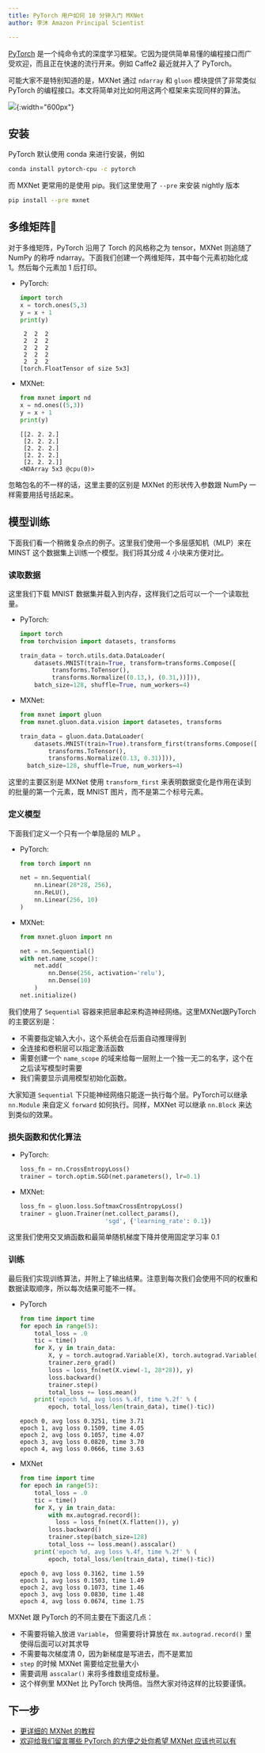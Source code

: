 ```yaml
---
title: PyTorch 用户如何 10 分钟入门 MXNet
author: 李沐 Amazon Principal Scientist

---
```


[PyTorch](pytorch.org) 是一个纯命令式的深度学习框架。它因为提供简单易懂的编程接口而广受欢迎，而且正在快速的流行开来。例如 Caffe2 最近就并入了 PyTorch。

可能大家不是特别知道的是，MXNet 通过 `ndarray` 和 `gluon` 模块提供了非常类似 PyTorch 的编程接口。本文将简单对比如何用这两个框架来实现同样的算法。

![](img/pytorch-to-mxnet.png){:width="600px"}

## 安装

PyTorch 默认使用 conda 来进行安装，例如

```bash
conda install pytorch-cpu -c pytorch
```

而 MXNet 更常用的是使用 pip。我们这里使用了 `--pre` 来安装 nightly 版本

```bash
pip install --pre mxnet
```

## 多维矩阵

对于多维矩阵，PyTorch 沿用了 Torch 的风格称之为 tensor，MXNet 则追随了 NumPy 的称呼 ndarray。下面我们创建一个两维矩阵，其中每个元素初始化成 1。然后每个元素加 1 后打印。

- PyTorch:

  ```python
  import torch
  x = torch.ones(5,3)
  y = x + 1
  print(y)
  ```
  ```
   2  2  2
   2  2  2
   2  2  2
   2  2  2
   2  2  2
  [torch.FloatTensor of size 5x3]
  ```

- MXNet:

  ```python
  from mxnet import nd
  x = nd.ones((5,3))
  y = x + 1
  print(y)
  ```
  ```
  [[2. 2. 2.]
   [2. 2. 2.]
   [2. 2. 2.]
   [2. 2. 2.]
   [2. 2. 2.]]
  <NDArray 5x3 @cpu(0)>
  ```




忽略包名的不一样的话，这里主要的区别是 MXNet 的形状传入参数跟 NumPy 一样需要用括号括起来。

## 模型训练

下面我们看一个稍微复杂点的例子。这里我们使用一个多层感知机（MLP）来在 MINST 这个数据集上训练一个模型。我们将其分成 4 小块来方便对比。

### 读取数据

这里我们下载 MNIST 数据集并载入到内存，这样我们之后可以一个一个读取批量。

- PyTorch:

  ```python
  import torch
  from torchvision import datasets, transforms

  train_data = torch.utils.data.DataLoader(
      datasets.MNIST(train=True, transform=transforms.Compose([
           transforms.ToTensor(),
           transforms.Normalize((0.13,), (0.31,))])),
      batch_size=128, shuffle=True, num_workers=4)
  ```

- MXNet:

  ```python
  from mxnet import gluon
  from mxnet.gluon.data.vision import datasetes, transforms

  train_data = gluon.data.DataLoader(
      datasets.MNIST(train=True).transform_first(transforms.Compose([
          transforms.ToTensor(),
          transforms.Normalize(0.13, 0.31)])),
  	batch_size=128, shuffle=True, num_workers=4)
  ```

这里的主要区别是 MXNet 使用 `transform_first` 来表明数据变化是作用在读到的批量的第一个元素，既 MNIST 图片，而不是第二个标号元素。

### 定义模型

下面我们定义一个只有一个单隐层的 MLP 。

- PyTorch:

  ```python
  from torch import nn

  net = nn.Sequential(
      nn.Linear(28*28, 256),
      nn.ReLU(),
      nn.Linear(256, 10)
  )
  ```

- MXNet:

  ```python
  from mxnet.gluon import nn

  net = nn.Sequential()
  with net.name_scope():
      net.add(
          nn.Dense(256, activation='relu'),
          nn.Dense(10)
      )
  net.initialize()
  ```



我们使用了 `Sequential` 容器来把层串起来构造神经网络。这里MXNet跟PyTorch的主要区别是：

- 不需要指定输入大小，这个系统会在后面自动推理得到
- 全连接和卷积层可以指定激活函数
- 需要创建一个  `name_scope`  的域来给每一层附上一个独一无二的名字，这个在之后读写模型时需要
- 我们需要显示调用模型初始化函数。

大家知道 `Sequential` 下只能神经网络只能逐一执行每个层。PyTorch可以继承 `nn.Module` 来自定义 `forward` 如何执行。同样，MXNet 可以继承 `nn.Block` 来达到类似的效果。

### 损失函数和优化算法

- PyTorch:

  ```python
  loss_fn = nn.CrossEntropyLoss()
  trainer = torch.optim.SGD(net.parameters(), lr=0.1)
  ```

- MXNet:

  ```python
  loss_fn = gluon.loss.SoftmaxCrossEntropyLoss()
  trainer = gluon.Trainer(net.collect_params(),
                          'sgd', {'learning_rate': 0.1})
  ```

这里我们使用交叉熵函数和最简单随机梯度下降并使用固定学习率 0.1

### 训练

最后我们实现训练算法，并附上了输出结果。注意到每次我们会使用不同的权重和数据读取顺序，所以每次结果可能不一样。

- PyTorch

  ```python
  from time import time
  for epoch in range(5):
      total_loss = .0
      tic = time()
      for X, y in train_data:
          X, y = torch.autograd.Variable(X), torch.autograd.Variable(y)
          trainer.zero_grad()
          loss = loss_fn(net(X.view(-1, 28*28)), y)
          loss.backward()
          trainer.step()
          total_loss += loss.mean()
      print('epoch %d, avg loss %.4f, time %.2f' % (
          epoch, total_loss/len(train_data), time()-tic))
  ```

  ```
  epoch 0, avg loss 0.3251, time 3.71
  epoch 1, avg loss 0.1509, time 4.05
  epoch 2, avg loss 0.1057, time 4.07
  epoch 3, avg loss 0.0820, time 3.70
  epoch 4, avg loss 0.0666, time 3.63
  ```

- MXNet

  ```python
  from time import time
  for epoch in range(5):
      total_loss = .0
      tic = time()
      for X, y in train_data:
          with mx.autograd.record():
  	        loss = loss_fn(net(X.flatten()), y)
          loss.backward()
          trainer.step(batch_size=128)
          total_loss += loss.mean().asscalar()
      print('epoch %d, avg loss %.4f, time %.2f' % (
          epoch, total_loss/len(train_data), time()-tic))
  ```

  ```
  epoch 0, avg loss 0.3162, time 1.59
  epoch 1, avg loss 0.1503, time 1.49
  epoch 2, avg loss 0.1073, time 1.46
  epoch 3, avg loss 0.0830, time 1.48
  epoch 4, avg loss 0.0674, time 1.75
  ```



MXNet 跟 PyTorch 的不同主要在下面这几点：

- 不需要将输入放进 `Variable`， 但需要将计算放在 `mx.autograd.record()` 里使得后面可以对其求导
- 不需要每次梯度清 0，因为新梯度是写进去，而不是累加
- `step` 的时候 MXNet 需要给定批量大小
- 需要调用 `asscalar()` 来将多维数组变成标量。
- 这个样例里 MXNet 比 PyTorch 快两倍。当然大家对待这样的比较要谨慎。

## 下一步

- [更详细的 MXNet 的教程](http://zh.gluon.ai/)
- [欢迎给我们留言哪些 PyTorch 的方便之处你希望 MXNet 应该也可以有](https://discuss.gluon.ai/t/topic/5618)

